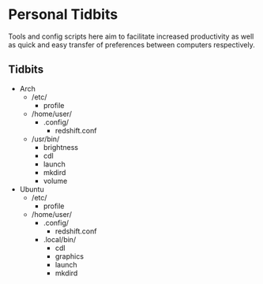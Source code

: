 # Personal Tidbits
Tools and config scripts here aim to facilitate increased productivity as well as quick and easy transfer of preferences between computers respectively.

## Tidbits
* Arch
  * /etc/
    * profile
  * /home/user/
    * .config/
      * redshift.conf
  * /usr/bin/
    * brightness
    * cdl
    * launch
    * mkdird
    * volume
* Ubuntu
  * /etc/
    * profile
  * /home/user/
    * .config/
      * redshift.conf
    * .local/bin/
      * cdl
      * graphics
      * launch
      * mkdird
